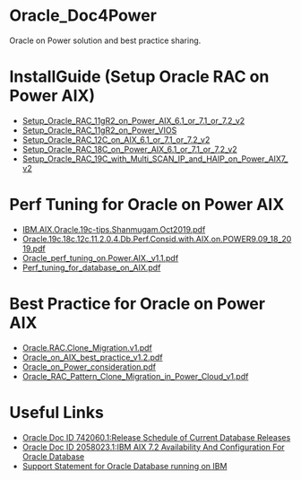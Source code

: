 # Oracle_Doc4Power
Oracle on Power solution and best practice sharing.

# InstallGuide (Setup Oracle RAC on Power AIX)
* [Setup_Oracle_RAC_11gR2_on_Power_AIX_6.1_or_7.1_or_7.2_v2](https://github.com/powerfans/Oracle_Doc4Power/releases/download/InstallGuide/Setup_Oracle_RAC_11gR2_on_Power_AIX_6.1_or_7.1_or_7.2_v2.pdf)
* [Setup_Oracle_RAC_11gR2_on_Power_VIOS](https://github.com/powerfans/Oracle_Doc4Power/releases/download/InstallGuide/Setup_Oracle_RAC_11gR2_on_Power_VIOS.pdf)
* [Setup_Oracle_RAC_12C_on_AIX_6.1_or_7.1_or_7.2_v2](https://github.com/powerfans/Oracle_Doc4Power/releases/download/InstallGuide/Setup_Oracle_RAC_12C_on_AIX_6.1_or_7.1_or_7.2_v2.pdf)
* [Setup_Oracle_RAC_18C_on_Power_AIX_6.1_or_7.1_or_7.2_v2](https://github.com/powerfans/Oracle_Doc4Power/releases/download/InstallGuide/Setup_Oracle_RAC_18C_on_Power_AIX_6.1_or_7.1_or_7.2_v2.pdf)
* [Setup_Oracle_RAC_19C_with_Multi_SCAN_IP_and_HAIP_on_Power_AIX7_v2](https://github.com/powerfans/Oracle_Doc4Power/releases/download/InstallGuide/Setup_Oracle_RAC_19C_with_Multi_SCAN_IP_and_HAIP_on_Power_AIX7_v2.pdf)

#  Perf Tuning for Oracle on Power AIX
* [IBM.AIX.Oracle.19c-tips.Shanmugam.Oct2019.pdf](https://github.com/powerfans/Oracle_Doc4Power/releases/download/PerfTuning/IBM.AIX.Oracle.19c-tips.Shanmugam.Oct2019.pdf)
* [Oracle.19c.18c.12c.11.2.0.4.Db.Perf.Consid.with.AIX.on.POWER9.09_18_2019.pdf](https://github.com/powerfans/Oracle_Doc4Power/releases/download/PerfTuning/Oracle.19c.18c.12c.11.2.0.4.Db.Perf.Consid.with.AIX.on.POWER9.09_18_2019.pdf)
* [Oracle_perf_tuning_on.Power.AIX._v1.1.pdf](https://github.com/powerfans/Oracle_Doc4Power/releases/download/PerfTuning/Oracle_perf_tuning_on.Power.AIX._v1.1.pdf)
* [Perf_tuning_for_database_on_AIX.pdf](https://github.com/powerfans/Oracle_Doc4Power/releases/download/PerfTuning/Perf_tuning_for_database_on_AIX.pdf)

# Best Practice for Oracle on Power AIX
* [Oracle.RAC.Clone_Migration.v1.pdf](https://github.com/powerfans/Oracle_Doc4Power/releases/download/BestPractice/Oracle.RAC.Clone_Migration.v1.pdf)
* [Oracle_on_AIX_best_practice_v1.2.pdf](https://github.com/powerfans/Oracle_Doc4Power/releases/download/BestPractice/Oracle_on_AIX_best_practice_v1.2.pdf)
* [Oracle_on_Power_consideration.pdf](https://github.com/powerfans/Oracle_Doc4Power/releases/download/BestPractice/Oracle_on_Power_consideration.pdf)
* [Oracle_RAC_Pattern_Clone_Migration_in_Power_Cloud_v1.pdf](https://github.com/powerfans/Oracle_Doc4Power/releases/download/BestPractice/Oracle_RAC_Pattern_Clone_Migration_in_Power_Cloud_v1.pdf)

# Useful Links
* [Oracle Doc ID 742060.1:Release Schedule of Current Database Releases](https://support.oracle.com/knowledge/Oracle%20Database%20Products/742060_1.html)
* [Oracle Doc ID 2058023.1:IBM AIX 7.2 Availability And Configuration For Oracle Database](
https://support.oracle.com/knowledge/Oracle%20Database%20Products/2058023_1.html)
* [Support Statement for Oracle Database running on IBM](https://support.oracle.com/knowledge/Oracle%20Database%20Products/2766930_1.html)



